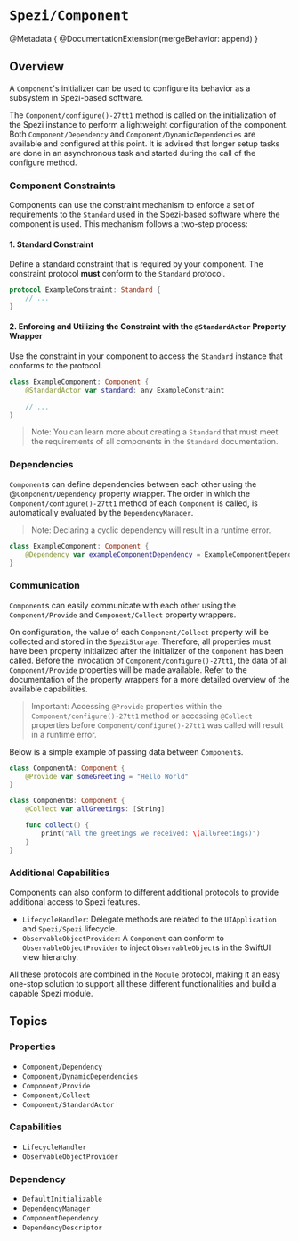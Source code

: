 # ``Spezi/Component``

<!--
                  
This source file is part of the Stanford Spezi open-source project

SPDX-FileCopyrightText: 2023 Stanford University and the project authors (see CONTRIBUTORS.md)

SPDX-License-Identifier: MIT
             
-->

@Metadata {
    @DocumentationExtension(mergeBehavior: append)
}

## Overview

A ``Component``'s initializer can be used to configure its behavior as a subsystem in Spezi-based software.

The ``Component/configure()-27tt1`` method is called on the initialization of the Spezi instance to perform a lightweight configuration of the component.
Both ``Component/Dependency`` and ``Component/DynamicDependencies`` are available and configured at this point.
It is advised that longer setup tasks are done in an asynchronous task and started during the call of the configure method.

### Component Constraints

Components can use the constraint mechanism to enforce a set of requirements to the ``Standard`` used in the Spezi-based software where the component is used.
This mechanism follows a two-step process:

#### 1. Standard Constraint

Define a standard constraint that is required by your component.
The constraint protocol **must** conform to the `Standard` protocol.
```swift
protocol ExampleConstraint: Standard {
    // ...
}
```


#### 2. Enforcing and Utilizing the Constraint with the `@StandardActor` Property Wrapper

Use the constraint in your component to access the `Standard` instance that conforms to the protocol.
```swift
class ExampleComponent: Component {
    @StandardActor var standard: any ExampleConstraint
   
    // ...
}
```

> Note: You can learn more about creating a ``Standard`` that must meet the requirements of all components in the ``Standard`` documentation.

### Dependencies

``Component``s can define dependencies between each other using the @``Component/Dependency`` property wrapper.
The order in which the ``Component/configure()-27tt1`` method of each ``Component`` is called, is automatically
evaluated by the ``DependencyManager``.

> Note: Declaring a cyclic dependency will result in a runtime error. 

```swift
class ExampleComponent: Component {
    @Dependency var exampleComponentDependency = ExampleComponentDependency()
}
```

### Communication

``Component``s can easily communicate with each other using the ``Component/Provide`` and ``Component/Collect`` property wrappers.

On configuration, the value of each ``Component/Collect`` property will be collected and stored in the ``SpeziStorage``. Therefore,
all properties must have been property initialized after the initializer of the ``Component`` has been called.
Before the invocation of ``Component/configure()-27tt1``, the data of all ``Component/Provide`` properties will be made available.
Refer to the documentation of the property wrappers for a more detailed overview of the available capabilities.

> Important: Accessing `@Provide` properties within the ``Component/configure()-27tt1`` method or accessing `@Collect` properties before
    ``Component/configure()-27tt1`` was called will result in a runtime error. 

Below is a simple example of passing data between ``Component``s.

```swift
class ComponentA: Component {
    @Provide var someGreeting = "Hello World"
}

class ComponentB: Component {
    @Collect var allGreetings: [String]

    func collect() {
        print("All the greetings we received: \(allGreetings)")
    }
}
```

### Additional Capabilities

Components can also conform to different additional protocols to provide additional access to Spezi features.
- ``LifecycleHandler``: Delegate methods are related to the  `UIApplication` and ``Spezi/Spezi`` lifecycle.
- ``ObservableObjectProvider``: A ``Component`` can conform to ``ObservableObjectProvider`` to inject `ObservableObject`s in the SwiftUI view hierarchy.

All these protocols are combined in the ``Module`` protocol, making it an easy one-stop solution to support all these different functionalities and build a capable Spezi module.


## Topics

### Properties

- ``Component/Dependency``
- ``Component/DynamicDependencies``
- ``Component/Provide``
- ``Component/Collect``
- ``Component/StandardActor``

### Capabilities

- ``LifecycleHandler``
- ``ObservableObjectProvider``

### Dependency

- ``DefaultInitializable``
- ``DependencyManager``
- ``ComponentDependency``
- ``DependencyDescriptor``


